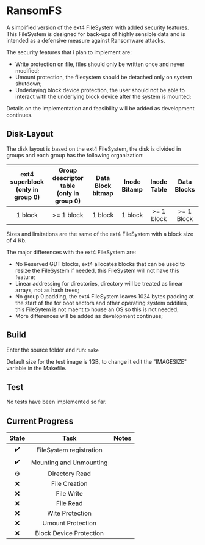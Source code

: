 # RansomFS
A simplified version of the ext4 FileSystem with added security features. This FileSystem is designed for back-ups of highly sensible data and is intended as a defensive measure against Ransomware attacks.

The security features that i plan to implement are:
- Write protection on file, files should only be written once and never modified;
- Umount protection, the filesystem should be detached only on system shutdown;
- Underlaying block device protection, the user should not be able to interact with the underlying block device after the system is mounted;

Details on the implementation and feasibility will be added as development continues.

## Disk-Layout

The disk layout is based on the ext4 FileSystem, the disk is divided in groups and each group has the following organization: 

| ext4 superblock <br/> (only in group 0) | Group descriptor table <br/> (only in group 0) | Data Block bitmap | Inode Bitamp | Inode Table | Data Blocks |
|:-:|:-:|:-:|:-:|:-:|:-:|
| 1 block | >= 1 block | 1 block | 1 block | >= 1 block | >= 1 Block |

Sizes and limitations are the same of the ext4 FileSystem with a block size of 4 Kb.

The major differences with the ext4 FileSystem are:
- No Reserved GDT blocks, ext4 allocates blocks that can be used to resize the FileSystem if needed, this FileSystem will not have this feature;
- Linear addressing for directories, directory will be treated as linear arrays, not as hash trees;
- No group 0 padding, the ext4 FileSystem leaves 1024 bytes padding at the start of the for boot sectors and other operating system oddities, this FileSytem is not maent to house an OS so this is not needed;
- More differences will be added as development continues;

## Build

Enter the source folder and run: ```make```

Default size for the test image is 1GB, to change it edit the "IMAGESIZE" variable in the Makefile.

## Test

No tests have been implemented so far.

## Current Progress

| State | Task | Notes |
|:-:|:-:|:-:|
| :heavy_check_mark: | FileSystem registration | |
| :heavy_check_mark: | Mounting and Unmounting | |
| :gear: | Directory Read | |
| :x: | File Creation | |
| :x: | File Write | |
| :x: | File Read | |
| :x: | Wite Protection | |
| :x: | Umount Protection | |
| :x: | Block Device Protection | |
